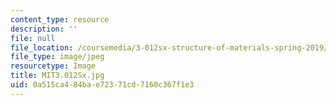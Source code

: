 ```yaml
---
content_type: resource
description: ''
file: null
file_location: /coursemedia/3-012sx-structure-of-materials-spring-2019/0a515ca484bae72371cd7160c367f1e3_MIT3.012Sx.jpg
file_type: image/jpeg
resourcetype: Image
title: MIT3.012Sx.jpg
uid: 0a515ca4-84ba-e723-71cd-7160c367f1e3
---
```

